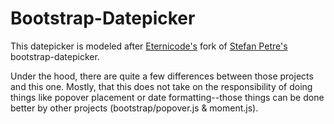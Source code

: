 # Bootstrap-Datepicker
This datepicker is modeled after [Eternicode's](http://eternicode.github.io/bootstrap-datepicker/) fork of
[Stefan Petre's](http://www.eyecon.ro/bootstrap-datepicker/) bootstrap-datepicker.

Under the hood, there are quite a few differences between those projects and this one. Mostly, that this does
not take on the responsibility of doing things like popover placement or date formatting--those things can be done
better by other projects (bootstrap/popover.js & moment.js).